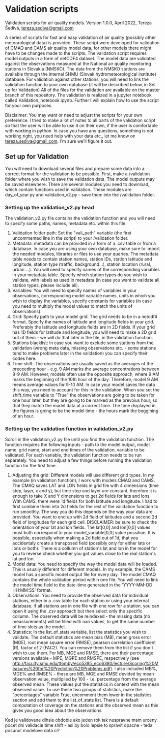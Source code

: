 # Validation scripts
Validation scripts for air quality models.
Version 1.0.0, April 2022, Tereza Šedivá, tereza.sediva@gmail.com

A series of scripts for fast and easy validation of air quality (possibly other meteorological data) is provided.
These script were developed for validation of CMAQ and CAMS air quality model data, for other models there might have to be changes made to the scripts.
The validation script requires model outputs in a form of netCDF4 dataset.
The model data are validated against the observations measured at the National air quality monitoring stations in Slovakia (NMSKO).
The data from the NMSKO stations are available through the internal SHMU (Slovak hydrometeorological institute) database. 
For validation against other stations, you will need to link the validation function to your own database (it will be described below, in Set up for Validation)
All of the files for the validation are available on the master branch of this repository.
The validation is realized in a jupyter notebook called Validation_notebook.ipynb. 
Further I will explain how to use the script for your own purposes.

Disclaimer: You may want or need to adjust the scripts for your own preference. I tried to make a lot of notes to all parts of the validation script so that the user will be able to use it on their own, if the user is comfortable with working in python.
In case you have any questions, something is not working right, you need help with your data etc., let me know on tereza.sediva@gmail.com.
I'm sure we'll figure it out.

## Set up for Validation
You will need to download several files and prepare some data into a correct format for the validation to be possible.
First, make a /validation folder where you wish to save the validation data. The model outputs may be saved elsewhere.
There are several modules you need to download, which contain functions used in validation. These modules are day_of_year.py and validation_v2.py - save them into the /validation folder.

### Setting up the validation_v2.py head
The validation_v2.py file contains the validation function and you will need to specify some paths, names, metadata etc. within this file.
1. Validation folder path: Set the "vali_path" variable (the first uncommented line in the script) to your /validation folder.
2. Metadata: metadata can be provided in a form of a .csv table or from a database. In case you are using your own database, make sure to import the needed modules, libraries or files to use your queries. The metadata table needs to contain station names, station IDs, station latitude and longitude, station type (traffic, background...), station location (rural, urban....). You will need to specify names of the corresponding variables in your metadata table. Specify which station types do you wish to validate, with labels as used in metadata (in case you want to validate all station types, please include all).
3. Variables: You will need to specify names of variables in your observations, corresponding model variable names, units in which you wish to display the variables, specify constants for variables (in case you need to multiply the model values to match the units of observations).
4. Grid: Specify path to your model grid. The grid needs to be in a netcdf4 format. Specify the names of latitude and longitude fields in your grid. Preferably the latitude and longitude fields are in 2D fields. If your grid has 1D fields for latitude and longitude, you will need to make a 2D grid out of them - we will do that later in the file, in the validation function.
5. Stations blacklist: In case you want to exclude some stations from the validation (wrong meta data, missing observations etc. - some stations tend to make problems later in the validation) you can specify their codes here.
6. Time shift: The observations are usually saved as the averages of the preceeding hour - e.g. 9 AM marks the average concentrations between 8-9 AM. However, models often use the opposite approach, where 9 AM marks the beginning of the 10th hour of the day. Therefore, model 9 AM means average values for 9-10 AM. In case your model saves the data this way, you need to account for this in the validation. When you set the shift_time variable to "True" the observations are going to be taken for one hour later, but they are going to be marked as the prevoius hour, so that they match the model data at a correct time. The time dsiplayed in the figures is going to be the model time - the hours mark the beggining of an hour.

### Setting up the validation function in validation_v2.py
Scroll in the validation_v2.py file until you find the validation function. The function requires the following inputs - path to the model output, model name, grid name, start and end times of the validation, variable to be validated. For each variable, the validation function needs to be run separately.
You need to adjust a few things before running the validation function for the first time.
1. Adjusting the grid: Different models will use different grid types. In my example (in validation function), I work with models CMAQ and CAMS. The CMAQ saves LAT and LON fields in grid file with 4 dimensions (time step, layer, x and y), but time step and layer are constant, therefore it is enough to take X and Y dimensions to get 2d fields for lats and lons.
With CAMS, there were 1d fields for both latitude and longitude. I had to first combine them into 2d fields for the rest of the validation function to run smoothly. The way you do this depends on the way your data are provided. 
You want to end up with 2d field of latitudes and a second 2d field of longitudes for each grid cell.
DISCLAIMER: be sure to check the orientation of your lat and lon fields. The lat[0,0] and lon[0,0] values must both correspond to your model_variable[0,0] value possition. It is possible, especially when making a 2d field out of 1d, that you accidentaly create a transposed field (possibly only for either lats or lons or both).
There is a collumn of station's lat and lon in the model for you to reverse check whether you got values close to the real station's lat and lon.
2. Model data: You need to specify the way the model data will be loaded. This is usually different for different models. In my example, the CAMS model has a specific model output file for every day. The model CMAQ contains the whole validation period within one file. You will need to link the model time field to the date-time generated in the 'YYYY-MM-DD HH:MM:SS' format.
3. Observations: You need to provide the observed data for individual stations, either in a .csv table for each station or using your internal database. If all stations are in one file with one row for a station, you can open it using the .csv approach but then select only the specific collumn. The observed data will be reindexed - the missing data (no meassurements) will be filled with nan values, to get the same number of time slots as the model.
4. Statistics: In the list_of_stats variable, list the statistics you wish to validate.
The default statistics are mean bias (MB), mean gross error (MGE), root mean square error (RMSE), pearson correlation coefficient (R), factor of 2 (FAC2). You can remove them from the list if you don't wish to use them.
For MB, MGE and RMSE, there are their percentage versions available -  MPE, MGPE and RMSPE, respectively (see http://faculty.smu.edu/tfomby/eco5385_eco6380/lecture/Scoring%20Measures%20for%20Prediction%20Problems.pdf).
I also included MB%, MGE% and RMSE% - these are MB, MGE and RMSE devided by mean observation value, multiplied by 100 - i.e. percentage from the average observed mean. These values put the statistics in context with the mean observed value. To use these two groups of statistics, make the "percentages" variable True, uncomment them lower in the statistics section and add them to the list_of_stats list.
There is a default computation of coverage on the stations and the observed mean as this gives you good idea about the observations. 


Ked je validovane dlhsie obdobie ako jeden rok tak nespravne mam urceny pocet dni validacie
time shift - asi by bolo lepsie to spravit opacne - teda posunut modelove data ci?








